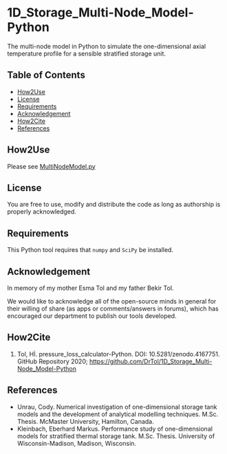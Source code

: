 # 1D_Storage_Multi-Node_Model-Python
The multi-node model in Python to simulate the one-dimensional axial temperature profile for a sensible stratified storage unit.

## Table of Contents
- [How2Use](README.md#how2use)
- [License](README.md#License)
- [Requirements](README.md#Requirements)
- [Acknowledgement](README.md#Acknowledgement)
- [How2Cite](README.md#How2Cite)
- [References](README.md#References)

## How2Use
Please see [MultiNodeModel.py](https://github.com/DrTol/1D_Storage_Multi-Node_Model-Python/blob/main/MultiNodeModel.py)

## License
You are free to use, modify and distribute the code as long as authorship is properly acknowledged.

## Requirements
This Python tool requires that `numpy` and `SciPy` be installed.

## Acknowledgement
In memory of my mother Esma Tol and my father Bekir Tol.

We would like to acknowledge all of the open-source minds in general for their willing of share (as apps or comments/answers in forums), which has encouraged our department to publish our tools developed.

## How2Cite
1. Tol, Hİ. pressure_loss_calculator-Python. DOI: 10.5281/zenodo.4167751. GitHub Repository 2020; https://github.com/DrTol/1D_Storage_Multi-Node_Model-Python

## References
- Unrau, Cody. Numerical investigation of one-dimensional storage tank models and the development of analytical modelling techniques. M.Sc. Thesis. McMaster University, Hamilton, Canada. 
- Kleinbach, Eberhard Markus. Performance study of one-dimensional models for stratified thermal storage tank. M.Sc. Thesis. University of Wisconsin-Madison, Madison, Wisconsin.
